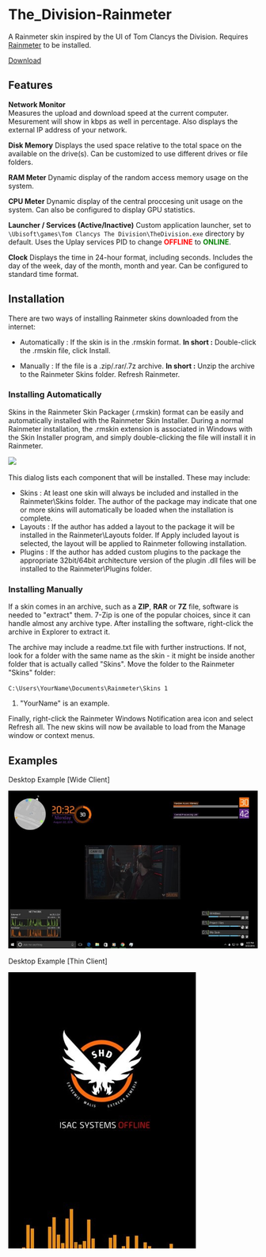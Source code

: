 # The_Division-Rainmeter
A Rainmeter skin inspired by the UI of Tom Clancys the Division.  Requires [Rainmeter](https://www.rainmeter.net/ "Rainmeter") to be installed.

[Download](https://github.com/aaronmaynard/The_Division-Rainmeter/releases "Latest Release")

## Features
**Network Monitor**  
Measures the upload and download speed at the current computer.  Mesurement will show in kbps as well in percentage.  Also displays the external IP address of your network.  

**Disk Memory**
Displays the used space relative to the total space on the available on the drive(s).  Can be customized to use different drives or file folders.

**RAM Meter**
Dynamic display of the random access memory usage on the system.

**CPU Meter**
Dynamic display of the central proccesing unit usage on the system.  Can also be configured to display GPU statistics.

**Launcher / Services (Active/Inactive)**
Custom application launcher, set to `\Ubisoft\games\Tom Clancys The Division\TheDivision.exe` directory by default.  Uses the Uplay services PID to change <span style="color: red">**OFFLINE**</span> to <span style="color: green">**ONLINE**</span>.

**Clock**
Displays the time in 24-hour format, including seconds.  Includes the day of the week, day of the month, month and year.  Can be configured to standard time format.

## Installation
There are two ways of installing Rainmeter skins downloaded from the internet:

 - Automatically : If the skin is in the .rmskin format.
**In short :** Double-click the .rmskin file, click Install.

- Manually : If the file is a .zip/.rar/.7z archive.
**In short :** Unzip the archive to the Rainmeter Skins folder. Refresh Rainmeter.

### Installing Automatically

Skins in the Rainmeter Skin Packager (.rmskin) format can be easily and automatically installed with the Rainmeter Skin Installer. During a normal Rainmeter installation, the .rmskin extension is associated in Windows with the Skin Installer program, and simply double-clicking the file will install it in Rainmeter.

[![](https://docs.rainmeter.net/manual/img/installing-skins/InstallSkins02.png)](https://docs.rainmeter.net/manual/img/installing-skins/InstallSkins02.png "Automatic Installation")

This dialog lists each component that will be installed. These may include:

 - Skins : At least one skin will always be included and installed in the Rainmeter\Skins folder. The author of the package may indicate that one or more skins will automatically be loaded when the installation is complete.
 - Layouts : If the author has added a layout to the package it will be installed in the Rainmeter\Layouts folder. If Apply included layout is selected, the layout will be applied to Rainmeter following installation.
 - Plugins : If the author has added custom plugins to the package the appropriate 32bit/64bit architecture version of the plugin .dll files will be installed to the Rainmeter\Plugins folder.
 
### Installing Manually
If a skin comes in an archive, such as a **ZIP**, **RAR** or **7Z** file, software is needed to "extract" them. 7-Zip is one of the popular choices, since it can handle almost any archive type. After installing the software, right-click the archive in Explorer to extract it.

The archive may include a readme.txt file with further instructions. If not, look for a folder with the same name as the skin - it might be inside another folder that is actually called "Skins". Move the folder to the Rainmeter "Skins" folder:

`C:\Users\YourName\Documents\Rainmeter\Skins 1`

1. "YourName" is an example.

Finally, right-click the Rainmeter Windows Notification area icon and select Refresh all. The new skins will now be available to load from the Manage window or context menus.

## Examples
Desktop Example [Wide Client]

[![](https://raw.githubusercontent.com/aaronmaynard/The_Division-Rainmeter/master/resources/exampleDivisionTheme.jpg)](https://raw.githubusercontent.com/aaronmaynard/The_Division-Rainmeter/master/resources/exampleDivisionTheme.jpg "Desktop Example")

Desktop Example [Thin Client]

[![](https://raw.githubusercontent.com/aaronmaynard/The_Division-Rainmeter/master/resources/example2DivisionTheme.jpg)](https://raw.githubusercontent.com/aaronmaynard/The_Division-Rainmeter/master/resources/example2DivisionTheme.jpg "Mobile Example")
